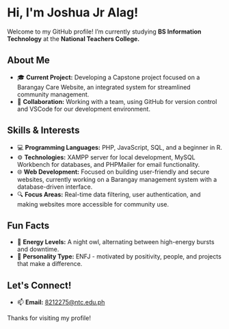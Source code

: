 # Hi, I'm Joshua Jr Alag!

Welcome to my GitHub profile! I’m currently studying **BS Information Technology** at the **National Teachers College.**

## About Me
- 🎓 **Current Project:** Developing a Capstone project focused on a Barangay Care Website, an integrated system for streamlined community management.
- 🤝 **Collaboration:** Working with a team, using GitHub for version control and VSCode for our development environment.

## Skills & Interests
- 💻 **Programming Languages:** PHP, JavaScript, SQL, and a beginner in R.
- ⚙️ **Technologies:** XAMPP server for local development, MySQL Workbench for databases, and PHPMailer for email functionality.
- 🌐 **Web Development:** Focused on building user-friendly and secure websites, currently working on a Barangay management system with a database-driven interface.
- 🔍 **Focus Areas:** Real-time data filtering, user authentication, and making websites more accessible for community use.

## Fun Facts
- 🔋 **Energy Levels:** A night owl, alternating between high-energy bursts and downtime.
- 🎉 **Personality Type:** ENFJ - motivated by positivity, people, and projects that make a difference.
  
## Let's Connect!
- 📫 **Email:** [8212275@ntc.edu.ph](mailto:8212275@ntc.edu.ph)

Thanks for visiting my profile!
